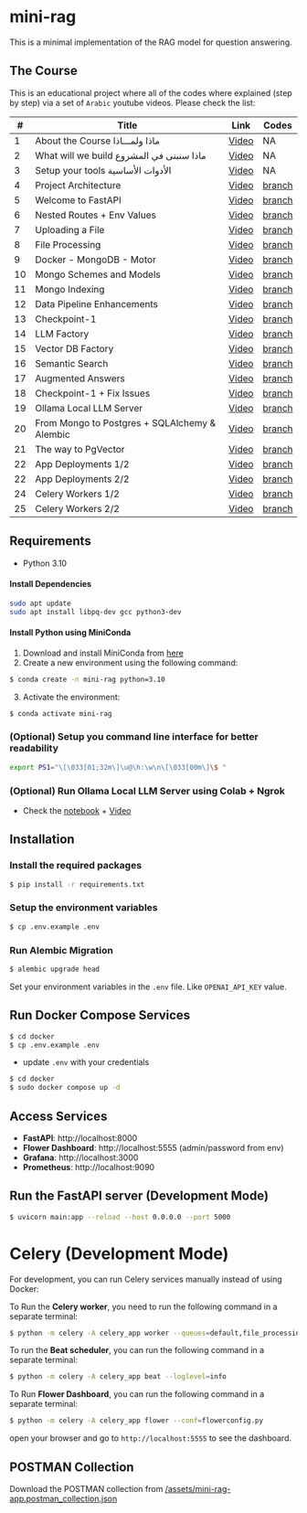 # mini-rag

This is a minimal implementation of the RAG model for question answering.

## The Course

This is an educational project where all of the codes where explained (step by step) via a set of `Arabic` youtube videos. Please check the list:

| # | Title                                    | Link                                                                                                 | Codes                                              |
|---|------------------------------------------|------------------------------------------------------------------------------------------------------|----------------------------------------------------|
| 1 | About the Course ماذا ولمـــاذا          | [Video](https://www.youtube.com/watch?v=Vv6e2Rb1Q6w&list=PLvLvlVqNQGHCUR2p0b8a0QpVjDUg50wQj)         | NA                                                 |
| 2 | What will we build ماذا سنبنى في المشروع | [Video](https://www.youtube.com/watch?v=_l5S5CdxE-Q&list=PLvLvlVqNQGHCUR2p0b8a0QpVjDUg50wQj&index=2) | NA                                                 |
| 3 | Setup your tools الأدوات الأساسية        | [Video](https://www.youtube.com/watch?v=VSFbkFRAT4w&list=PLvLvlVqNQGHCUR2p0b8a0QpVjDUg50wQj&index=3) | NA                                                 |
| 4 | Project Architecture                     | [Video](https://www.youtube.com/watch?v=Ei_nBwBbFUQ&list=PLvLvlVqNQGHCUR2p0b8a0QpVjDUg50wQj&index=4) | [branch](https://github.com/bakrianoo/mini-rag/tree/tut-001) |
| 5 | Welcome to FastAPI                       | [Video](https://www.youtube.com/watch?v=cpOuCdzN_Mo&list=PLvLvlVqNQGHCUR2p0b8a0QpVjDUg50wQj&index=5) | [branch](https://github.com/bakrianoo/mini-rag/tree/tut-002) |
| 6 | Nested Routes + Env Values               | [Video](https://www.youtube.com/watch?v=CrR2Bz2Y7Hw&list=PLvLvlVqNQGHCUR2p0b8a0QpVjDUg50wQj&index=6) | [branch](https://github.com/bakrianoo/mini-rag/tree/tut-003) |
| 7 | Uploading a File                         | [Video](https://www.youtube.com/watch?v=5alMKCbFqWs&list=PLvLvlVqNQGHCUR2p0b8a0QpVjDUg50wQj&index=7) | [branch](https://github.com/bakrianoo/mini-rag/tree/tut-004) |
| 8 | File Processing                         | [Video](https://www.youtube.com/watch?v=gQgr2iwtSBw) | [branch](https://github.com/bakrianoo/mini-rag/tree/tut-005) |
| 9 | Docker - MongoDB - Motor                         | [Video](https://www.youtube.com/watch?v=2NOKWm0xJAk) | [branch](https://github.com/bakrianoo/mini-rag/tree/tut-006) |
| 10 | Mongo Schemes and Models                        | [Video](https://www.youtube.com/watch?v=zgcnnMJXXV8) | [branch](https://github.com/bakrianoo/mini-rag/tree/tut-007) |
| 11 | Mongo Indexing                        | [Video](https://www.youtube.com/watch?v=iO8FAmUVcjE) | [branch](https://github.com/bakrianoo/mini-rag/tree/tut-008) |
| 12 | Data Pipeline Enhancements                        | [Video](https://www.youtube.com/watch?v=4x1DuezZBDU) | [branch](https://github.com/bakrianoo/mini-rag/tree/tut-008) |
| 13 | Checkpoint-1                        | [Video](https://www.youtube.com/watch?v=7xIsZkCisPk) | [branch](https://github.com/bakrianoo/mini-rag/tree/tut-008) |
| 14 | LLM Factory                        | [Video](https://www.youtube.com/watch?v=5TKRIFtIQAY) | [branch](https://github.com/bakrianoo/mini-rag/tree/tut-008) |
| 15 | Vector DB Factory                        | [Video](https://www.youtube.com/watch?v=JtS9UkvF_10) | [branch](https://github.com/bakrianoo/mini-rag/tree/tut-009) |
| 16 | Semantic Search                       | [Video](https://www.youtube.com/watch?v=V3swQKokJW8) | [branch](https://github.com/bakrianoo/mini-rag/tree/tut-010) |
| 17 | Augmented Answers                       | [Video](https://www.youtube.com/watch?v=1Wx8BoM5pLU) | [branch](https://github.com/bakrianoo/mini-rag/tree/tut-011) |
| 18 | Checkpoint-1 + Fix Issues                       | [Video](https://youtu.be/6zG4Idxldvg) | [branch](https://github.com/bakrianoo/mini-rag/tree/tut-012) |
| 19 | Ollama Local LLM Server                       | [Video](https://youtu.be/-epZ1hAAtrs) | [branch](https://github.com/bakrianoo/mini-rag/tree/tut-012) |
| 20 | From Mongo to Postgres + SQLAlchemy & Alembic                       | [Video](https://www.youtube.com/watch?v=BVOq7Ek2Up0) | [branch](https://github.com/bakrianoo/mini-rag/tree/tut-013) |
| 21 | The way to PgVector                       | [Video](https://www.youtube.com/watch?v=g99yq5zlYAE) | [branch](https://github.com/bakrianoo/mini-rag/tree/tut-014) |
| 22 | App Deployments 1/2                       | [Video](https://www.youtube.com/watch?v=7QRPnAbVssg) | [branch](https://github.com/bakrianoo/mini-rag/tree/tut-015) |
| 22 | App Deployments 2/2                       | [Video](https://www.youtube.com/watch?v=qJ5Hdyc4hDc) | [branch](https://github.com/bakrianoo/mini-rag/tree/tut-015) |
| 24 | Celery Workers 1/2                       | [Video](https://www.youtube.com/watch?v=pX-iWWT2TJo) | [branch](https://github.com/bakrianoo/mini-rag/tree/tut-016) |
| 25 | Celery Workers 2/2                       | [Video](https://www.youtube.com/watch?v=SZ5Aznjf8Kc) | [branch](https://github.com/bakrianoo/mini-rag/tree/tut-017) |




## Requirements

- Python 3.10

#### Install Dependencies

```bash
sudo apt update
sudo apt install libpq-dev gcc python3-dev
```

#### Install Python using MiniConda

1) Download and install MiniConda from [here](https://docs.anaconda.com/free/miniconda/#quick-command-line-install)
2) Create a new environment using the following command:
```bash
$ conda create -n mini-rag python=3.10
```
3) Activate the environment:
```bash
$ conda activate mini-rag
```

### (Optional) Setup you command line interface for better readability

```bash
export PS1="\[\033[01;32m\]\u@\h:\w\n\[\033[00m\]\$ "
```

### (Optional) Run Ollama Local LLM Server using Colab + Ngrok

- Check the [notebook](https://colab.research.google.com/drive/1KNi3-9KtP-k-93T3wRcmRe37mRmGhL9p?usp=sharing) + [Video](https://youtu.be/-epZ1hAAtrs)

## Installation

### Install the required packages

```bash
$ pip install -r requirements.txt
```

### Setup the environment variables

```bash
$ cp .env.example .env
```

### Run Alembic Migration

```bash
$ alembic upgrade head
```

Set your environment variables in the `.env` file. Like `OPENAI_API_KEY` value.

## Run Docker Compose Services

```bash
$ cd docker
$ cp .env.example .env
```

- update `.env` with your credentials



```bash
$ cd docker
$ sudo docker compose up -d
```

## Access Services

- **FastAPI**: http://localhost:8000
- **Flower Dashboard**: http://localhost:5555 (admin/password from env)
- **Grafana**: http://localhost:3000
- **Prometheus**: http://localhost:9090

## Run the FastAPI server (Development Mode)

```bash
$ uvicorn main:app --reload --host 0.0.0.0 --port 5000
```

# Celery (Development Mode)

For development, you can run Celery services manually instead of using Docker:

To Run the **Celery worker**, you need to run the following command in a separate terminal:

```bash
$ python -m celery -A celery_app worker --queues=default,file_processing,data_indexing --loglevel=info
```

To run the **Beat scheduler**, you can run the following command in a separate terminal:

```bash
$ python -m celery -A celery_app beat --loglevel=info
```

To Run **Flower Dashboard**, you can run the following command in a separate terminal:

```bash
$ python -m celery -A celery_app flower --conf=flowerconfig.py
```


open your browser and go to `http://localhost:5555` to see the dashboard.

## POSTMAN Collection

Download the POSTMAN collection from [/assets/mini-rag-app.postman_collection.json](/assets/mini-rag-app.postman_collection.json)
